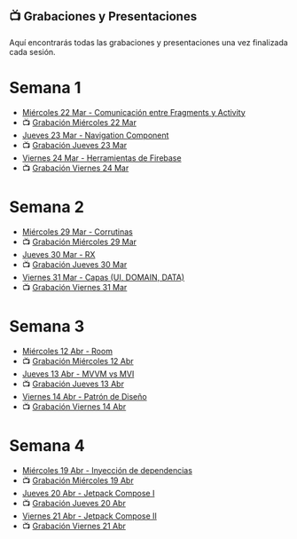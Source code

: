 ## 📺 Grabaciones y Presentaciones
Aquí encontrarás todas las grabaciones y presentaciones una vez finalizada cada sesión.

# Semana 1
- [Miércoles 22 Mar - Comunicación entre Fragments y Activity](https://drive.google.com/file/d/1temC59lGwu_eBBNJvNut2W15FsXuOQJE/view?usp=sharing)
- 📺 [Grabación Miércoles 22 Mar](https://drive.google.com/file/d/1I3s_Ayl6L5b6uERQ8LjKQKLVBwkxp9B4/view?usp=sharing)
- [Jueves 23 Mar - Navigation Component](https://drive.google.com/file/d/1yOTvzazBIjh7YxVYSrYeV83caJXpYeVN/view?usp=sharing)
- 📺 [Grabación Jueves 23 Mar](https://drive.google.com/file/d/1wCvqEljP5eQcm2pokP1PlTUktciQn3gc/view?usp=sharing)
- [Viernes 24 Mar - Herramientas de Firebase](https://drive.google.com/file/d/1KOpUCLF3NPhMopjSa0DrFQln8MXZmH0s/view?usp=sharing)
- 📺 [Grabación Viernes 24 Mar](https://drive.google.com/file/d/1ThUJ8Z_7FINshn4DVHXPH7m2KiYceHyG/view?usp=sharing)


# Semana 2
- [Miércoles 29 Mar - Corrutinas](https://drive.google.com/file/d/1oYE9OOOMK6g6iuxwVSQIZXOcAz1ThDJ0/view?usp=sharing)
- 📺 [Grabación Miércoles 29 Mar](https://drive.google.com/file/d/1hb9F5qPJ7GjM-MBuiJ2pfiTWLlhlkQwc/view?usp=sharing)
- [Jueves 30 Mar - RX](https://drive.google.com/file/d/1A1duf0OamTD6Nk6TiHguFVmBMbZuxD_K/view?usp=sharing)
- 📺 [Grabación Jueves 30 Mar](https://drive.google.com/file/d/1Ag7gYCLuDT3utPatxpuHf6kFm9aS1t9H/view?usp=share_link)
- [Viernes 31 Mar - Capas (UI, DOMAIN, DATA)](https://drive.google.com/file/d/18ibQvflMVLi4GFRiN-t1orO1-wFQYDmE/view?usp=sharing)
- 📺 [Grabación Viernes 31 Mar](https://drive.google.com/file/d/1gwEUEHjHrizzRUuaacSLDF0_aSGDm0hl/view?usp=sharing)


# Semana 3
- [Miércoles 12 Abr - Room](https://drive.google.com/file/d/1-opQRwB9zctf0S35cj67YyBVAUvaGXrC/view?usp=sharing)
- 📺 [Grabación Miércoles 12 Abr ](https://drive.google.com/file/d/1ylOG8X1v6ZEkaQ0PKdvqEdlwSrw64MIG/view?usp=sharing)
- [Jueves 13 Abr - MVVM vs MVI](https://drive.google.com/file/d/1-Y5aQtuNlO1IdN6MG40yP0iEep8yyz-k/view?usp=sharing)
- 📺 [Grabación Jueves 13 Abr](https://drive.google.com/file/d/19cSuij5ovbbwUaGd4OLaC6L4RHImSbfv/view?usp=sharing)
- [Viernes 14 Abr - Patrón de Diseño](https://drive.google.com/file/d/1vAnpXUx1yOHLf77o9e7USom5Jnh01vxH/view?usp=sharing)
- 📺 [Grabación Viernes 14 Abr](https://drive.google.com/file/d/1JAPif7wEA7J5I7Zgf8e2g-Ky0pPM1cmM/view?usp=sharing)

# Semana 4
- [Miércoles 19 Abr - Inyección de dependencias](https://drive.google.com/file/d/14k762Q3j-K8g3W-bt7vdteUP5euiYYat/view?usp=sharing)
- 📺 [Grabación Miércoles 19 Abr ]()
- [Jueves 20 Abr - Jetpack Compose I](https://drive.google.com/file/d/1UiqIGDLAKTiRcaci2LW1SbZZ8QoOgSud/view?usp=sharing)
- 📺 [Grabación Jueves 20 Abr]()
- [Viernes 21 Abr - Jetpack Compose II](https://drive.google.com/file/d/1i1bOH89zo7JrVp7rz6HxUOZQ-AFAICcV/view?usp=sharing)
- 📺 [Grabación Viernes 21 Abr]()

